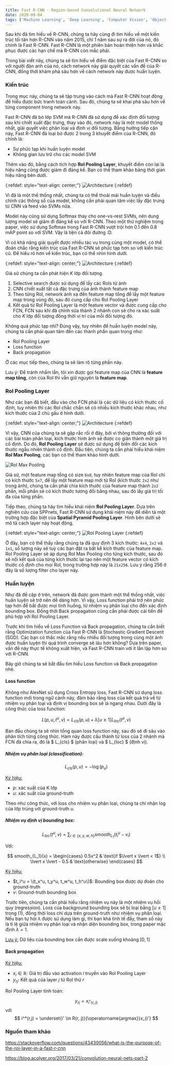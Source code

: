 ```yaml
---
title: Fast R-CNN - Region-based Convolutional Neural Network
date: 2020-09-04
tags: ['Machine Learning', 'Deep Learning', 'Computer Vision', 'Object Detection']
---
```


Sau khi đã tìm hiểu về R-CNN, chúng ta hãy cùng đi tìm hiểu về một kiến trúc tối tân hơn R-CNN vào năm 2015, chỉ 1 năm sau sự ra đời của nó, đó chính là Fast R-CNN. Fast R-CNN là một phiên bản hoàn thiện hơn và khắc phục được các hạn chế mà R-CNN còn mắc phải.

Trong bài viết này, chúng ta sẽ tìm hiểu về điểm đặc biệt của Fast R-CNN so với người đàn anh của nó, cách network này giải quyết các vấn đề của R-CNN, đồng thời khám phá sâu hơn về cách network này được huấn luyện.



### Kiến trúc

Trong mục này, chúng ta sẽ tập trung vào cách mà Fast R-CNN hoạt động để hiểu được bức tranh toàn cảnh. Sau đó, chúng ta sẽ khai phá sâu hơn về từng component trong network này.

Fast R-CNN đã bỏ lớp SVM mà R-CNN đã sử dụng để xác định đối tượng sau khi chiết xuất đặc trưng, thay vào đó, network này là một model thống nhất, giải quyết việc phân loại và định vị đối tượng. Bằng hướng tiếp cận này, Fast R-CNN đã loại bỏ được 2 trong 3 khuyết điểm của R-CNN, đó chính là:

- Sự phức tạp khi huấn luyện model
- Không gian lưu trữ cho các model SVM

Thêm vào đó, bằng cách tích hợp **RoI Pooling Layer**, khuyết điểm còn lại là hiệu năng cũng được giảm đi đáng kể. Bạn có thể tham khảo bảng thời gian hiệu năng bên dưới.

{:refdef: style="text-align: center;"}
![Architecture](../../../assets/images/2020-09-14/fast-rcnn-performance.png)
{:refdef}

Vì đã là một thể thống nhất, chúng ta có thể thoải mái huấn luyện và điều chỉnh các thông số của model, không cần phải quan tâm việc lấy đặc trưng từ CNN và feed vào SVMs nữa.

Model này cũng sử dụng Softmax thay cho one-vs-rest SVMs, nên dung lượng model sẽ giảm đi đáng kể so với R-CNN. Theo một thử nghiệm trong paper, việc sử dụng Softmax trong Fast R-CNN vượt trội hơn 0.1 đến 0.8 mAP point so với SVM. Vậy là tiện cả đôi đường :D.

Vì có khả năng giải quyết được nhiều tác vụ trong cùng một model, có thể đoán chắc rằng kiến trúc của Fast R-CNN sẽ phức tạp hơn so với kiến trúc cũ. Để hiểu rõ hơn về kiến trúc, bạn có thể nhìn hình dưới.

{:refdef: style="text-align: center;"}
![Architecture](../../../assets/images/2020-09-14/architecture.png)
{:refdef}

Giả sử chúng ta cần phát hiện $K$ lớp đối tượng.

1. Selective search được sử dụng để lấy các RoIs từ ảnh
2. CNN chiết xuất tất cả đặc trưng của ảnh thành feature map
3. Theo từng RoI, network ánh xạ đến feature map tổng để lấy một feature map trong vùng đó, sau đó cung cấp cho RoI Pooling Layer
4. Kết quả từ RoI Pooling Layer là một feature vector và được cung cấp cho FCN, FCN sau khi đã chỉnh sửa thành 2 nhánh con sẽ cho ra xác suất cho $K$ lớp đối tượng đồng thời vị trí của mỗi đối tượng đó.

Không quá phức tạp nhỉ? Đúng vậy, tuy nhiên để huấn luyện model này, chúng ta cần phải quan tâm đến các thành phần quan trọng như:

- RoI Pooling Layer
- Loss function
- Back propagation

Ở các mục tiếp theo, chúng ta sẽ làm rõ từng phần này.

Lưu ý: Để tránh nhầm lẫn, tôi xin được gọi feature map của CNN là **feature map tổng**, còn của RoI thì vẫn giữ nguyên là **feature map**.



### RoI Pooling Layer

Như các bạn đã biết, đầu vào cho FCN phải là các dữ liệu có kích thước cố định, tuy nhiên thì các RoI chắc chắn sẽ có nhiều kích thước khác nhau, như kích thước của 2 chú gấu ở hình dưới.

{:refdef: style="text-align: center;"}
![Architecture](../../../assets/images/2020-09-14/red-panda.jpg)
{:refdef}

Vì vậy, CNN của chúng ta sẽ gặp rắc rối ở đây, bởi vì thông thường đối với các bài toán phân loại, kích thước hình ảnh sẽ được co giãn thành một giá trị cố định. Do đó, **RoI Pooling Layer** sẽ được sử dụng để biến đổi các kích thước ngẫu nhiên thành cố định. Đầu tiên, chúng ta cần phải hiểu khái niệm **RoI Max Pooling**, các bạn có thể tham khảo hình dưới.

![RoI Max Pooling](../../../assets/images/2020-09-14/roi-max-pooling.gif)

Giả sử, một feature map tổng có size `8x8`, tuy nhiên feature map của RoI chỉ có kích thước `5x7`, để lấy một feature map mới từ RoI (kích thước `2x2` như trong ảnh), chúng ta cần phải chia kích thước của feature map thành `2x2` phần, mỗi phần sẽ có kích thước tương đối bằng nhau, sau đó lấy giá trị tối đa của từng phần.

Tiếp theo, chúng ta hãy tìm hiểu khái niệm **RoI Pooling Layer**. Dựa trên nghiên cứu của SPPnets, Fast R-CNN sử dụng khái niệm này để diễn tả một trường hợp đặc biệt của **Spatial Pyramid Pooling Layer**. Hình bên dưới sẽ mô tả cách layer này hoạt động.

{:refdef: style="text-align: center;"}
![RoI Pooling Layer](../../../assets/images/2020-09-14/roi-pooling-layer.png)
{:refdef}

Ở đây, bạn có thể thấy rằng chúng ta đã quy định 3 kích thước: `4x4`, `2x2` và `1x1`, số lượng này sẽ tuỳ các bạn đặt ra bất kể kích thước của feature map. RoI Pooling Layer sẽ áp dụng RoI Max Pooling cho từng kích thước, sau đó sẽ nối kết quả của từng kích thước lại tạo nên một feature vector có kích thước cố định cho mọi RoI, trong trường hợp này là `21x256`. Lưu ý rằng 256 ở đây là số lượng filter cho layer này.



### Huấn luyện

Như đã đề cập ở trên, network đã được gom thành một thể thống nhất, việc huấn luyện sẽ trở nên dễ dàng hơn. Vì vậy, Loss function phải trở nên phức tạp hơn để bắt được mọi tình huống, từ nhiệm vụ phân loại cho đến xác định bounding box. Đồng thời Back propagation cũng cần phải được cải tiến để phù hợp với RoI Pooling Layer.

Trước khi tìm hiểu về Loss Function và Back propagation, chúng ta cần biết rằng Optimization function của Fast R-CNN là Stochastic Gradient Descent (SGD). Các bạn có thắc mắc rằng nếu nhiều đối tượng trong cùng một ảnh được huấn luyện thì quá trình converge sẽ lâu hơn không? Dựa trên paper, vấn đề này thực tế không xuất hiện, và Fast R-CNN train với ít lần lặp hơn so với R-CNN.

Bây giờ chúng ta sẽ bắt đầu tìm hiểu Loss function và Back propagation nhé.



#### Loss function

Không như AlexNet sử dụng Cross Entropy loss, Fast R-CNN sử dụng loss function mới trong ngữ cảnh này, đảm bảo rằng loss của kết quả trả về từ nhiệm vụ phân loại và định vị bounding box sẽ là ngang nhau. Dưới đây là công thức của loss function:

$$ L(p, u, t^u, v) = L_{cls}(p, u) + \lambda[u \geq 1]L_{loc}(t^u, v) $$

Ban đầu chúng ta sẽ nhìn tổng quan loss function này, sau đó sẽ đi sâu vào phân tích từng công thức. Hàm này được cấu thành từ loss của 2 nhánh mà FCN đã chia ra, đó là $ L_{cls} $ (phân loại) và $ L_{loc} $ (định vị).


##### Nhiệm vụ phân loại (classification):

$$ L_{cls}(p, u) = -\log(p_u) $$

<u>Ký hiệu:</u>
- $p$: xác suất của K lớp
- $u$: xác suất của ground-truth

Theo như công thức, với loss cho nhiệm vụ phân loại, chúng ta chỉ nhận $\log$ của lớp trùng với ground-truth $u$.


##### Nhiệm vụ định vị bounding box:

$$ L_{loc}(t^u, v) = \sum_{i \in \{x, y, w, h\}} smooth_{L_1}(t_i^u - v_i) $$

Với:

$$ smooth_{L_1}(x) = \begin{cases}
    0.5x^2 & \text{if $\lvert x \lvert < 1$} \\
    \lvert x \lvert - 0.5  &  \text{otherwise}
\end{cases} $$

<u>Ký hiệu:</u>
- $t_i^u = \(t_x^u, t_y^u, t_w^u, t_h^u\)$: Bounding box được dự đoán cho ground-truth
- $v$: Ground-truth bounding box

Trước tiên, chúng ta cần phải hiểu rằng nhiệm vụ này là một nhiệm vụ hồi quy (regression). Loss của background bounding box sẽ bị loại bằng $[u \geq 1]$ trong $(1)$, đồng thời loss chỉ dựa trên ground-truth như nhiệm vụ phân loại. Nếu bạn tự hỏi $\lambda$ được sử dụng làm gì, thì bạn khá tinh tế đấy, tham số này là tỉ lệ giữa nhiệm vụ phân loại và nhận diện bounding box, trong paper mặc định $\lambda = 1$.

<u>Lưu ý:</u> Dữ liệu của bounding box cần được scale xuống khoảng $[0, 1]$



#### Back propagation

<u>Ký hiệu:</u>
- $x_i \in \mathbb{R}$: Giá trị đầu vào activation $i$ truyền vào RoI Pooling Layer
- $y_{rj}$: Kết quả của layer $j$ từ RoI thứ $r$

RoI Pooling Layer tính toán:

$$ y_{rj} = x_{i^*(r, j)} $$ với $$ i^*(r,j) = \underset{i' \in R(r, j)}{\operatorname{argmax}}x_{i'} $$


### Nguồn tham khảo

https://stackoverflow.com/questions/43430056/what-is-the-purpose-of-the-roi-layer-in-a-fast-r-cnn

https://blog.acolyer.org/2017/03/21/convolution-neural-nets-part-2
